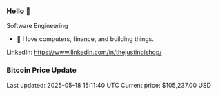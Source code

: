 ### Hello 🤙  

Software Engineering

- 🔭 I love computers, finance, and building things.
  
LinkedIn: https://www.linkedin.com/in/thejustinbishop/  

































































































































































































































































### Bitcoin Price Update
Last updated: 2025-05-18 15:11:40 UTC
Current price: $105,237.00 USD
